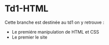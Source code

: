 # Td1-HTML
Cette branche est destinée au td1 on y retrouve : 
  - Le premiére manipulation de HTML et CSS
  - Le premier le site 
